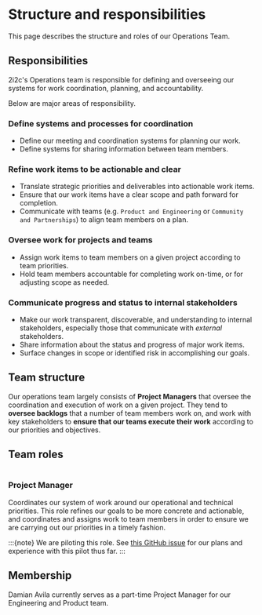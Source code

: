 # Structure and responsibilities

This page describes the structure and roles of our Operations Team.

## Responsibilities

2i2c's Operations team is responsible for defining and overseeing our systems for work coordination, planning, and accountability.

Below are major areas of responsibility.

### Define systems and processes for coordination

- Define our meeting and coordination systems for planning our work.
- Define systems for sharing information between team members.

### Refine work items to be actionable and clear

- Translate strategic priorities and deliverables into actionable work items.
- Ensure that our work items have a clear scope and path forward for completion.
- Communicate with teams (e.g. `Product and Engineering` or `Community and Partnerships`) to align team members on a plan.

### Oversee work for projects and teams

- Assign work items to team members on a given project according to team priorities.
- Hold team members accountable for completing work on-time, or for adjusting scope as needed.

### Communicate progress and status to internal stakeholders

- Make our work transparent, discoverable, and understanding to internal stakeholders, especially those that communicate with _external_ stakeholders.
- Share information about the status and progress of major work items.
- Surface changes in scope or identified risk in accomplishing our goals.

## Team structure

Our operations team largely consists of **Project Managers** that oversee the coordination and execution of work on a given project.
They tend to **oversee backlogs** that a number of team members work on, and work with key stakeholders to **ensure that our teams execute their work** according to our priorities and objectives.

## Team roles

```{role} Project Manager
```

### Project Manager

Coordinates our system of work around our operational and technical priorities.
This role refines our goals to be more concrete and actionable, and coordinates and assigns work to team members in order to ensure we are carrying out our priorities in a timely fashion.

:::{note}
We are piloting this role.
See [this GitHub issue](https://github.com/2i2c-org/team-compass/issues/398) for our plans and experience with this pilot thus far.
:::
 
## Membership

Damian Avila currently serves as a part-time Project Manager for our Engineering and Product team.
